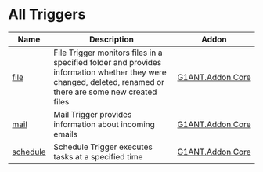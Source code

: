 # All Triggers

| Name | Description | Addon |
| ---- | ----------- | ----- |
| [file](../G1ANT.Addons/G1ANT.Addon.Core/Triggers/FileTrigger.md) | File Trigger monitors files in a specified folder and provides information whether they were changed, deleted, renamed or there are some new created files | [G1ANT.Addon.Core](../G1ANT.Addons/G1ANT.Addon.Core/Addon.md) |
| [mail](../G1ANT.Addons/G1ANT.Addon.Core/Triggers/MailTrigger.md) | Mail Trigger provides information about incoming emails | [G1ANT.Addon.Core](../G1ANT.Addons/G1ANT.Addon.Core/Addon.md) |
| [schedule](../G1ANT.Addons/G1ANT.Addon.Core/Triggers/ScheduleTrigger.md) | Schedule Trigger executes tasks at a specified time | [G1ANT.Addon.Core](../G1ANT.Addons/G1ANT.Addon.Core/Addon.md) |
